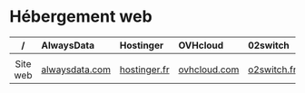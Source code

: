 # Hébergement web

|/|AlwaysData|Hostinger|OVHcloud|02switch|PlanetHoster|
|:--:|:--|:--|:--|:--|:--|
||||||
|Site web|[alwaysdata.com](https://www.alwaysdata.com/fr)|[hostinger.fr](https://www.hostinger.fr)|[ovhcloud.com](https://www.ovhcloud.com/fr)|[o2switch.fr](https://www.o2switch.fr)|[planethoster.com](https://www.planethoster.com/fr)|
